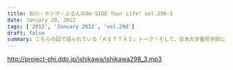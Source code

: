 ```yaml
---
title: 石川・ホンマ・ぶるんのBe-SIDE Your Life! vol.298-3
date: January 20, 2012
tags: ['2012', 'January 2012', 'vol.298']
draft: false
summary: こちらの回で語られている「ＫＥＴＴＡＩ」トーク！そして、日本大学藝術学部に対する、覚えのないお話！「ニチゲー」出身のリスナーがいたら是非ともメールで異論反論オブジェクション！待ってます！NAMAE
---
```


http://project-phi.ddo.jp/ishikawa/ishikawa298_3.mp3
